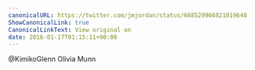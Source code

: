 ```yaml
---
canonicalURL: https://twitter.com/jmjordan/status/688529966821019648
ShowCanonicalLink: true
CanonicalLinkText: View original on
date: 2016-01-17T01:15:11+00:00
---
```

@KimikoGlenn Olivia Munn